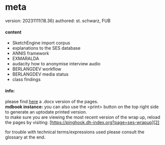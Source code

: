 # meta
version: 20231111(18.36)
authored: st. schwarz, FUB
#### content
- SketchEngine import corpus
- explanations to the SES database
- ANNIS framework
- EXMARALDA
- audacity how to anonymise interview audio
- BERLANGDEV workflow
- BERLANGDEV media status
- class findings

#### info:
please find [here][1] a .docx version of the pages.     
**mdbook instance:** you can also use the \<print\> button on the top right side to generate an uptodate printed version.    
to make sure you are viewing the most recent version of the wrap up, reload the pages by visiting: [https://pinghook.dh-index.org?page=ses-wrapup][2]   

for trouble with technical terms/expressions used please consult the glossary at the end.

[1]:	https://box.fu-berlin.de/s/tJNBadWwD5b3fJM
[2]:	https://pinghook.dh-index.org?page=ses-wrapup